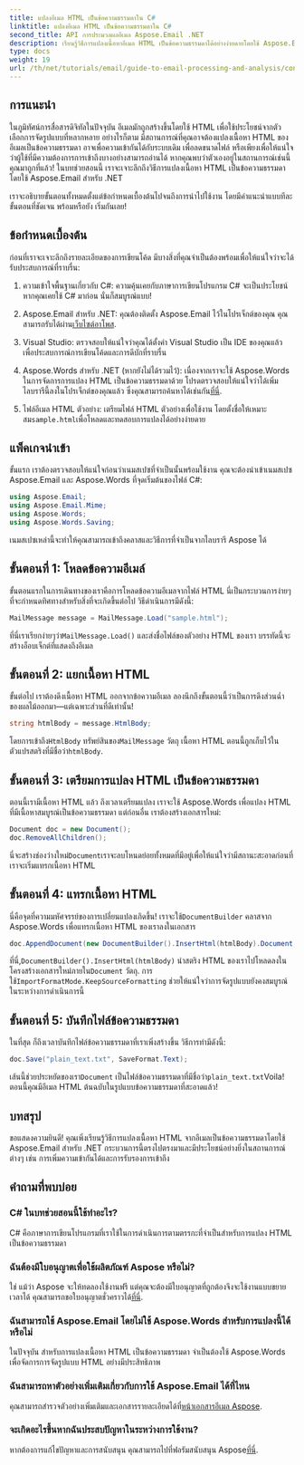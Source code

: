 ```yaml
---
title: แปลงอีเมล HTML เป็นข้อความธรรมดาใน C#
linktitle: แปลงอีเมล HTML เป็นข้อความธรรมดาใน C#
second_title: API การประมวลผลอีเมล Aspose.Email .NET
description: เรียนรู้วิธีการแปลงเนื้อหาอีเมล HTML เป็นข้อความธรรมดาได้อย่างง่ายดายโดยใช้ Aspose.Email สำหรับ .NET ในบทช่วยสอนทีละขั้นตอนโดยละเอียดนี้
type: docs
weight: 19
url: /th/net/tutorials/email/guide-to-email-processing-and-analysis/convert-html-email-to-plain-text/
---
```

## การแนะนำ

ในภูมิทัศน์การสื่อสารดิจิทัลในปัจจุบัน อีเมลมักถูกสร้างขึ้นโดยใช้ HTML เพื่อใช้ประโยชน์จากตัวเลือกการจัดรูปแบบที่หลากหลาย อย่างไรก็ตาม มีสถานการณ์ที่คุณอาจต้องแปลงเนื้อหา HTML ของอีเมลเป็นข้อความธรรมดา อาจเพื่อความเข้ากันได้กับระบบเดิม เพื่อลดขนาดไฟล์ หรือเพียงเพื่อให้แน่ใจว่าผู้ใช้ที่มีความต้องการการเข้าถึงบางอย่างสามารถอ่านได้ หากคุณพบว่าตัวเองอยู่ในสถานการณ์เช่นนี้ คุณมาถูกที่แล้ว! ในบทช่วยสอนนี้ เราจะเจาะลึกถึงวิธีการแปลงเนื้อหา HTML เป็นข้อความธรรมดาโดยใช้ Aspose.Email สำหรับ .NET 

เราจะอธิบายขั้นตอนทั้งหมดตั้งแต่ข้อกำหนดเบื้องต้นไปจนถึงการนำไปใช้งาน โดยมีคำแนะนำแบบทีละขั้นตอนที่ชัดเจน พร้อมหรือยัง เริ่มกันเลย!

## ข้อกำหนดเบื้องต้น

ก่อนที่เราจะเจาะลึกถึงรายละเอียดของการเขียนโค้ด มีบางสิ่งที่คุณจำเป็นต้องพร้อมเพื่อให้แน่ใจว่าจะได้รับประสบการณ์ที่ราบรื่น:

1. ความเข้าใจพื้นฐานเกี่ยวกับ C#: ความคุ้นเคยกับภาษาการเขียนโปรแกรม C# จะเป็นประโยชน์ หากคุณเคยใช้ C# มาก่อน นั่นก็สมบูรณ์แบบ!

2. Aspose.Email สำหรับ .NET: คุณต้องติดตั้ง Aspose.Email ไว้ในโปรเจ็กต์ของคุณ คุณสามารถรับได้ผ่าน[เว็บไซต์อาโพส](https://releases.aspose.com/email/net/).

3. Visual Studio: ตรวจสอบให้แน่ใจว่าคุณได้ตั้งค่า Visual Studio เป็น IDE ของคุณแล้ว เพื่อประสบการณ์การเขียนโค้ดและการดีบักที่ราบรื่น

4.  Aspose.Words สำหรับ .NET (หากยังไม่ได้รวมไว้): เนื่องจากเราจะใช้ Aspose.Words ในการจัดการการแปลง HTML เป็นข้อความธรรมดาด้วย โปรดตรวจสอบให้แน่ใจว่าได้เพิ่มไลบรารีนี้ลงในโปรเจ็กต์ของคุณแล้ว ซึ่งคุณสามารถค้นหาได้เช่นกัน[ที่นี่](https://releases.aspose.com/words/net/).

5.  ไฟล์อีเมล HTML ตัวอย่าง: เตรียมไฟล์ HTML ตัวอย่างเพื่อใช้งาน โดยตั้งชื่อให้เหมาะสม`sample.html`เพื่อโหลดและทดสอบการแปลงได้อย่างง่ายดาย

## แพ็คเกจนำเข้า

ขั้นแรก เราต้องตรวจสอบให้แน่ใจก่อนว่าเนมสเปซที่จำเป็นนั้นพร้อมใช้งาน คุณจะต้องนำเข้าเนมสเปซ Aspose.Email และ Aspose.Words ที่จุดเริ่มต้นของไฟล์ C#:

```csharp
using Aspose.Email;
using Aspose.Email.Mime;
using Aspose.Words;
using Aspose.Words.Saving;
```

เนมสเปซเหล่านี้จะทำให้คุณสามารถเข้าถึงคลาสและวิธีการที่จำเป็นจากไลบรารี Aspose ได้

## ขั้นตอนที่ 1: โหลดข้อความอีเมล์

ขั้นตอนแรกในการเดินทางของเราคือการโหลดข้อความอีเมลจากไฟล์ HTML นี่เป็นกระบวนการง่ายๆ ที่จะกำหนดทิศทางสำหรับสิ่งที่จะเกิดขึ้นต่อไป วิธีดำเนินการมีดังนี้:

```csharp
MailMessage message = MailMessage.Load("sample.html");
```

 ที่นี่เราเรียกง่ายๆว่า`MailMessage.Load()` และส่งชื่อไฟล์ของตัวอย่าง HTML ของเรา บรรทัดนี้จะสร้างอ็อบเจ็กต์ที่แสดงถึงอีเมล

## ขั้นตอนที่ 2: แยกเนื้อหา HTML

ขั้นต่อไป เราต้องดึงเนื้อหา HTML ออกจากข้อความอีเมล ลองนึกถึงขั้นตอนนี้ว่าเป็นการดึงส่วนฉ่ำของผลไม้ออกมา—แต่เฉพาะส่วนที่ดีเท่านั้น!

```csharp
string htmlBody = message.HtmlBody;
```

 โดยการเข้าถึง`HtmlBody` ทรัพย์สินของ`MailMessage` วัตถุ เนื้อหา HTML ตอนนี้ถูกเก็บไว้ในตัวแปรสตริงที่มีชื่อว่า`htmlBody`.

## ขั้นตอนที่ 3: เตรียมการแปลง HTML เป็นข้อความธรรมดา

ตอนนี้เรามีเนื้อหา HTML แล้ว ถึงเวลาเตรียมแปลง เราจะใช้ Aspose.Words เพื่อแปลง HTML ที่มีเนื้อหาสมบูรณ์เป็นข้อความธรรมดา แต่ก่อนอื่น เราต้องสร้างเอกสารใหม่:

```csharp
Document doc = new Document();
doc.RemoveAllChildren();
```

 นี่จะสร้างช่องว่างใหม่`Document`เราจะลบโหนดย่อยทั้งหมดที่มีอยู่เพื่อให้แน่ใจว่ามีสถานะสะอาดก่อนที่เราจะเริ่มแทรกเนื้อหา HTML

## ขั้นตอนที่ 4: แทรกเนื้อหา HTML

 นี่คือจุดที่ความมหัศจรรย์ของการเปลี่ยนแปลงเกิดขึ้น! เราจะใช้`DocumentBuilder` คลาสจาก Aspose.Words เพื่อแทรกเนื้อหา HTML ของเราลงในเอกสาร 

```csharp
doc.AppendDocument(new DocumentBuilder().InsertHtml(htmlBody).Document, ImportFormatMode.KeepSourceFormatting);
```

 ที่นี่,`DocumentBuilder().InsertHtml(htmlBody)` นำสตริง HTML ของเราไปโหลดลงในโครงสร้างเอกสารใหม่ภายใน`Document` วัตถุ. การใช้`ImportFormatMode.KeepSourceFormatting` ช่วยให้แน่ใจว่าการจัดรูปแบบยังคงสมบูรณ์ในระหว่างการดำเนินการนี้

## ขั้นตอนที่ 5: บันทึกไฟล์ข้อความธรรมดา

ในที่สุด ก็ถึงเวลาบันทึกไฟล์ข้อความธรรมดาที่เราเพิ่งสร้างขึ้น วิธีการทำมีดังนี้:

```csharp
doc.Save("plain_text.txt", SaveFormat.Text);
```

 เส้นนี้ช่วยประหยัดของเรา`Document` เป็นไฟล์ข้อความธรรมดาที่มีชื่อว่า`plain_text.txt`Voila! ตอนนี้คุณมีอีเมล HTML ต้นฉบับในรูปแบบข้อความธรรมดาที่สะอาดแล้ว!

## บทสรุป

ขอแสดงความยินดี! คุณเพิ่งเรียนรู้วิธีการแปลงเนื้อหา HTML จากอีเมลเป็นข้อความธรรมดาโดยใช้ Aspose.Email สำหรับ .NET กระบวนการนี้ตรงไปตรงมาและมีประโยชน์อย่างยิ่งในสถานการณ์ต่างๆ เช่น การเพิ่มความเข้ากันได้และการรับรองการเข้าถึง 

## คำถามที่พบบ่อย

### C# ในบทช่วยสอนนี้ใช้ทำอะไร?  
C# คือภาษาการเขียนโปรแกรมที่เราใช้ในการดำเนินการตามตรรกะที่จำเป็นสำหรับการแปลง HTML เป็นข้อความธรรมดา

### ฉันต้องมีใบอนุญาตเพื่อใช้ผลิตภัณฑ์ Aspose หรือไม่?  
 ใช่ แม้ว่า Aspose จะให้ทดลองใช้งานฟรี แต่คุณจะต้องมีใบอนุญาตที่ถูกต้องจึงจะใช้งานแบบขยายเวลาได้ คุณสามารถขอใบอนุญาตชั่วคราวได้[ที่นี่](https://purchase.conholdate.com/temporary-license/).

### ฉันสามารถใช้ Aspose.Email โดยไม่ใช้ Aspose.Words สำหรับการแปลงนี้ได้หรือไม่  
ในปัจจุบัน สำหรับการแปลงเนื้อหา HTML เป็นข้อความธรรมดา จำเป็นต้องใช้ Aspose.Words เพื่อจัดการการจัดรูปแบบ HTML อย่างมีประสิทธิภาพ

### ฉันสามารถหาตัวอย่างเพิ่มเติมเกี่ยวกับการใช้ Aspose.Email ได้ที่ไหน  
 คุณสามารถสำรวจตัวอย่างเพิ่มเติมและเอกสารรายละเอียดได้ที่[หน้าเอกสารอีเมล Aspose](https://reference.aspose.com/email/net/).

### จะเกิดอะไรขึ้นหากฉันประสบปัญหาในระหว่างการใช้งาน?  
 หากต้องการแก้ไขปัญหาและการสนับสนุน คุณสามารถไปที่ฟอรัมสนับสนุน Aspose[ที่นี่](https://forum.aspose.com/c/email/12/).